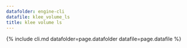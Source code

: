 ```yaml
---
datafolder: engine-cli
datafile: klee_volume_ls
title: klee volume ls
---
```

{% include cli.md datafolder=page.datafolder datafile=page.datafile %}

